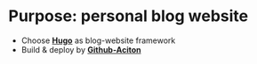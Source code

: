 # Purpose: personal blog website

- Choose **[Hugo](https://gohugo.io/)** as blog-website framework
- Build & deploy by **[Github-Aciton](https://github.com/features/actions)** 
